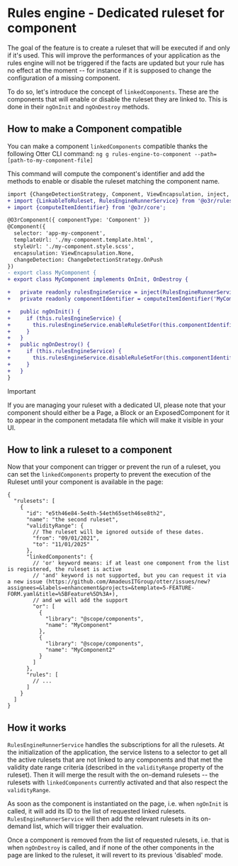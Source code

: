 # Rules engine - Dedicated ruleset for component

The goal of the feature is to create a ruleset that will be executed if and only if it's used. This will improve the performances
of your application as the rules engine will not be triggered if the facts are updated but your rule has no effect
at the moment -- for instance if it is supposed to change the configuration of a missing component.

To do so, let's introduce the concept of `linkedComponents`. These are the components that will enable or disable the
ruleset they are linked to. This is done in their `ngOnInit` and `ngOnDestroy` methods.

## How to make a Component compatible

You can make a component `linkedComponents` compatible thanks the following Otter CLI command:
`ng g rules-engine-to-component --path=[path-to-my-component-file]`

This command will compute the component's identifier and add the methods to enable or disable the ruleset
matching the component name.

```diff
import {ChangeDetectionStrategy, Component, ViewEncapsulation, inject, OnInit, OnDestroy} from '@angular/core';
+ import {LinkableToRuleset, RulesEngineRunnerService} from '@o3r/rules-engine';
+ import {computeItemIdentifier} from '@o3r/core';

@O3rComponent({ componentType: 'Component' })
@Component({
  selector: 'app-my-component',
  templateUrl: './my-component.template.html',
  styleUrl: './my-component.style.scss',
  encapsulation: ViewEncapsulation.None,
  changeDetection: ChangeDetectionStrategy.OnPush
})
- export class MyComponent {
+ export class MyComponent implements OnInit, OnDestroy {

+   private readonly rulesEngineService = inject(RulesEngineRunnerService, { optional: true });
+   private readonly componentIdentifier = computeItemIdentifier('MyComponent', '@scope/components');

+   public ngOnInit() {
+     if (this.rulesEngineService) {
+       this.rulesEngineService.enableRuleSetFor(this.componentIdentifier);
+     }
+   }
+   public ngOnDestroy() {
+     if (this.rulesEngineService) {
+       this.rulesEngineService.disableRuleSetFor(this.componentIdentifier);
+     }
+   }
}
```

> [!IMPORTANT]
> If you are managing your ruleset with a dedicated UI, please note that your component should either be a Page,
> a Block or an ExposedComponent for it to appear in the component metadata file which will make it visible in your UI.

## How to link a ruleset to a component

Now that your component can trigger or prevent the run of a ruleset, you can set the `linkedComponents` property to
prevent the execution of the Ruleset until your component is available in the page:

```json5
{
  "rulesets": [
    {
      "id": "e5th46e84-5e4th-54eth65seth46se8th2",
      "name": "the second ruleset",
      "validityRange": {
        // The ruleset will be ignored outside of these dates.
        "from": "09/01/2021",
        "to": "11/01/2025"
      },
      "linkedComponents": {
        // 'or' keyword means: if at least one component from the list is registered, the ruleset is active
        // 'and' keyword is not supported, but you can request it via a new issue (https://github.com/AmadeusITGroup/otter/issues/new?assignees=&labels=enhancement&projects=&template=5-FEATURE-FORM.yaml&title=%5BFeature%5D%3A+),
        // and we will add the support
        "or": [
          {
            "library": "@scope/components",
            "name": "MyComponent"
          },
          {
            "library": "@scope/components",
            "name": "MyComponent2"
          }
        ]
      },
      "rules": [
        // ...
      ]
    }
  ]
}
```

## How it works

`RulesEngineRunnerService` handles the subscriptions for all the rulesets.
At the initialization of the application, the service listens to a selector to get all the active rulesets that are not linked
to any components and that met the validity date range criteria (described in the `validityRange` property of the ruleset).
Then it will merge the result with the on-demand rulesets -- the rulesets with `linkedComponents` currently activated and that also respect the `validityRange`.

As soon as the component is instantiated on the page, i.e. when `ngOnInit` is called, it will add its ID to the
list of requested linked rulesets.
`RulesEngineRunnerService` will then add the relevant rulesets in its on-demand list, which will trigger their evaluation.

Once a component is removed from the list of requested rulesets, i.e. that is when `ngOnDestroy` is called, and if
none of the other components in the page are linked to the ruleset, it will revert to its previous 'disabled' mode.

